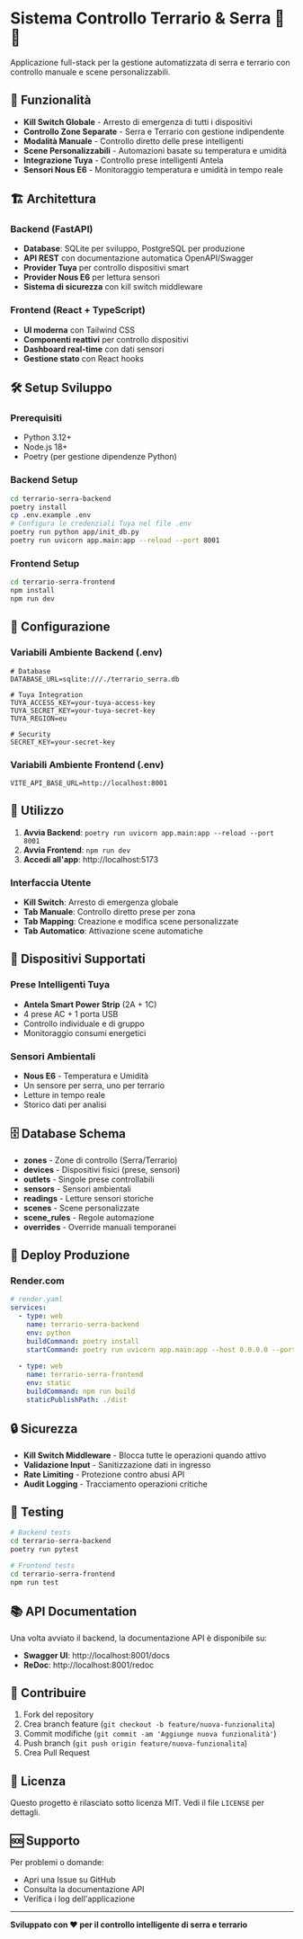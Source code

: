 # Sistema Controllo Terrario & Serra 🌱🐢

Applicazione full-stack per la gestione automatizzata di serra e terrario con controllo manuale e scene personalizzabili.

## 🚀 Funzionalità

- **Kill Switch Globale** - Arresto di emergenza di tutti i dispositivi
- **Controllo Zone Separate** - Serra e Terrario con gestione indipendente
- **Modalità Manuale** - Controllo diretto delle prese intelligenti
- **Scene Personalizzabili** - Automazioni basate su temperatura e umidità
- **Integrazione Tuya** - Controllo prese intelligenti Antela
- **Sensori Nous E6** - Monitoraggio temperatura e umidità in tempo reale

## 🏗️ Architettura

### Backend (FastAPI)
- **Database**: SQLite per sviluppo, PostgreSQL per produzione
- **API REST** con documentazione automatica OpenAPI/Swagger
- **Provider Tuya** per controllo dispositivi smart
- **Provider Nous E6** per lettura sensori
- **Sistema di sicurezza** con kill switch middleware

### Frontend (React + TypeScript)
- **UI moderna** con Tailwind CSS
- **Componenti reattivi** per controllo dispositivi
- **Dashboard real-time** con dati sensori
- **Gestione stato** con React hooks

## 🛠️ Setup Sviluppo

### Prerequisiti
- Python 3.12+
- Node.js 18+
- Poetry (per gestione dipendenze Python)

### Backend Setup
```bash
cd terrario-serra-backend
poetry install
cp .env.example .env
# Configura le credenziali Tuya nel file .env
poetry run python app/init_db.py
poetry run uvicorn app.main:app --reload --port 8001
```

### Frontend Setup
```bash
cd terrario-serra-frontend
npm install
npm run dev
```

## 🔧 Configurazione

### Variabili Ambiente Backend (.env)
```env
# Database
DATABASE_URL=sqlite:///./terrario_serra.db

# Tuya Integration
TUYA_ACCESS_KEY=your-tuya-access-key
TUYA_SECRET_KEY=your-tuya-secret-key
TUYA_REGION=eu

# Security
SECRET_KEY=your-secret-key
```

### Variabili Ambiente Frontend (.env)
```env
VITE_API_BASE_URL=http://localhost:8001
```

## 📱 Utilizzo

1. **Avvia Backend**: `poetry run uvicorn app.main:app --reload --port 8001`
2. **Avvia Frontend**: `npm run dev`
3. **Accedi all'app**: http://localhost:5173

### Interfaccia Utente

- **Kill Switch**: Arresto di emergenza globale
- **Tab Manuale**: Controllo diretto prese per zona
- **Tab Mapping**: Creazione e modifica scene personalizzate
- **Tab Automatico**: Attivazione scene automatiche

## 🔌 Dispositivi Supportati

### Prese Intelligenti Tuya
- **Antela Smart Power Strip** (2A + 1C)
- 4 prese AC + 1 porta USB
- Controllo individuale e di gruppo
- Monitoraggio consumi energetici

### Sensori Ambientali
- **Nous E6** - Temperatura e Umidità
- Un sensore per serra, uno per terrario
- Letture in tempo reale
- Storico dati per analisi

## 🗄️ Database Schema

- **zones** - Zone di controllo (Serra/Terrario)
- **devices** - Dispositivi fisici (prese, sensori)
- **outlets** - Singole prese controllabili
- **sensors** - Sensori ambientali
- **readings** - Letture sensori storiche
- **scenes** - Scene personalizzate
- **scene_rules** - Regole automazione
- **overrides** - Override manuali temporanei

## 🚀 Deploy Produzione

### Render.com
```yaml
# render.yaml
services:
  - type: web
    name: terrario-serra-backend
    env: python
    buildCommand: poetry install
    startCommand: poetry run uvicorn app.main:app --host 0.0.0.0 --port $PORT
  
  - type: web
    name: terrario-serra-frontend
    env: static
    buildCommand: npm run build
    staticPublishPath: ./dist
```

## 🔒 Sicurezza

- **Kill Switch Middleware** - Blocca tutte le operazioni quando attivo
- **Validazione Input** - Sanitizzazione dati in ingresso
- **Rate Limiting** - Protezione contro abusi API
- **Audit Logging** - Tracciamento operazioni critiche

## 🧪 Testing

```bash
# Backend tests
cd terrario-serra-backend
poetry run pytest

# Frontend tests
cd terrario-serra-frontend
npm run test
```

## 📚 API Documentation

Una volta avviato il backend, la documentazione API è disponibile su:
- **Swagger UI**: http://localhost:8001/docs
- **ReDoc**: http://localhost:8001/redoc

## 🤝 Contribuire

1. Fork del repository
2. Crea branch feature (`git checkout -b feature/nuova-funzionalita`)
3. Commit modifiche (`git commit -am 'Aggiunge nuova funzionalità'`)
4. Push branch (`git push origin feature/nuova-funzionalita`)
5. Crea Pull Request

## 📄 Licenza

Questo progetto è rilasciato sotto licenza MIT. Vedi il file `LICENSE` per dettagli.

## 🆘 Supporto

Per problemi o domande:
- Apri una Issue su GitHub
- Consulta la documentazione API
- Verifica i log dell'applicazione

---

**Sviluppato con ❤️ per il controllo intelligente di serra e terrario**

<!-- Dummy comment added to verify repository access and lint functionality -->

